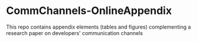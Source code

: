 # CommChannels-OnlineAppendix
This repo contains appendix elements (tables and figures) complementing a research paper on developers' communication channels
